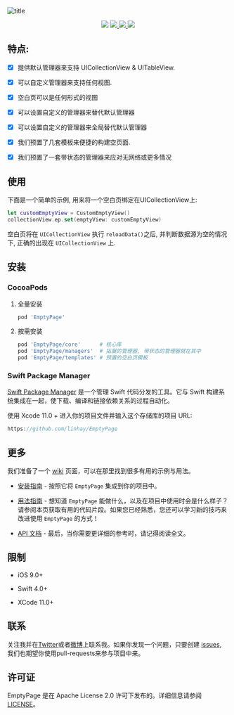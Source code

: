 ![title](https://s.linhey.com/emptypage-17.png)

<p align="center">
  <a href="https://travis-ci.org/linhay/EmptyPage">
    <a href="https://github.com/linhay/EmptyPage/actions?query=workflow%3Abuild"><img src="https://img.shields.io/github/workflow/status/linhay/EmptyPage/build/master?style=for-the-badge"></a>
  </a>
  <a href="https://cocoapods.org/pods/EmptyPage">
    <img src="https://img.shields.io/cocoapods/v/EmptyPage.svg?style=for-the-badge"/>
  </a>
  <a href="https://cocoapods.org/pods/EmptyPage">
    <img src="https://img.shields.io/cocoapods/l/EmptyPage.svg?style=for-the-badge"/>
  </a>
  <a href="https://cocoapods.org/pods/EmptyPage">
    <img src="https://img.shields.io/cocoapods/p/EmptyPage.svg?style=for-the-badge"/>
  </a>
</p>


## 特点:

- [x] 提供默认管理器来支持 UICollectionView & UITableView.
- [x] 可以自定义管理器来支持任何视图.
- [x] 空白页可以是任何形式的视图
- [x] 可以设置自定义的管理器来替代默认管理器
- [x] 可以设置自定义的管理器来全局替代默认管理器
- [x] 我们预置了几套模板来便捷的构建空页面.
- [x] 我们预置了一套带状态的管理器来应对无网络或更多情况



## 使用

下面是一个简单的示例, 用来将一个空白页绑定在UICollectionView上:

```swift
let customEmptyView = CustomEmptyView()
collectionView.ep.set(emptyView: customEmptyView)
```

空白页将在 `UICollectionView` 执行 `reloadData()`之后, 并判断数据源为空的情况下, 正确的出现在 `UICollectionView` 上.



## 安装



### CocoaPods

1. 全量安装

   ```ruby
   pod 'EmptyPage'
   ```

2. 按需安装

   ```ruby
   pod 'EmptyPage/core'      # 核心库
   pod 'EmptyPage/managers'  # 拓展的管理器, 带状态的管理器就在其中
   pod 'EmptyPage/templates' # 预置的空白页模板
   ```



### Swift Package Manager

[ Swift Package Manager](https://Swift.org/Package-Manager) 是一个管理 Swift 代码分发的工具。它与 Swift 构建系统集成在一起，使下载、编译和链接依赖关系的过程自动化。

使用 Xcode 11.0 + 进入你的项目文件并输入这个存储库的项目 URL:

```swift
https://github.com/linhay/EmptyPage
```



## 更多

我们准备了一个 [wiki]( https://github.com/linhay/emptypage/wiki) 页面，可以在那里找到很多有用的示例与用法。

* [安装指南]( https://github.com/linhay/EmptyPage/wiki/Installation-Guide) - 按照它将 `EmptyPage` 集成到你的项目中。

* [用法指南]( https://github.com/linhay/EmptyPage/wiki/Cheat-Sheet ) - 想知道 `EmptyPage` 能做什么，以及在项目中使用时会是什么样子？请参阅本页获取有用的代码片段。如果您已经熟悉，您还可以学习新的技巧来改进使用 `EmptyPage` 的方式！

* [ API 文档]( https://linhay.github.io/emptypage/) - 最后，当你需要更详细的参考时，请记得阅读全文。



## 限制

- iOS 9.0+

- Swift 4.0+

- XCode 11.0+



## 联系

关注我并在[Twitter](https://Twitter.com/islinhey)或者[微博](https://Weibo.com/islinhey)上联系我。如果你发现一个问题，只要创建 [issues](https://github.com/linhay/emptypage/issues/new), 我们也期望你使用pull-requests来参与项目中来。



## 许可证

EmptyPage 是在 Apache License 2.0 许可下发布的。详细信息请参阅 [LICENSE](https://github.com/linhay/EmptyPage/blob/master/LICENSE)。

